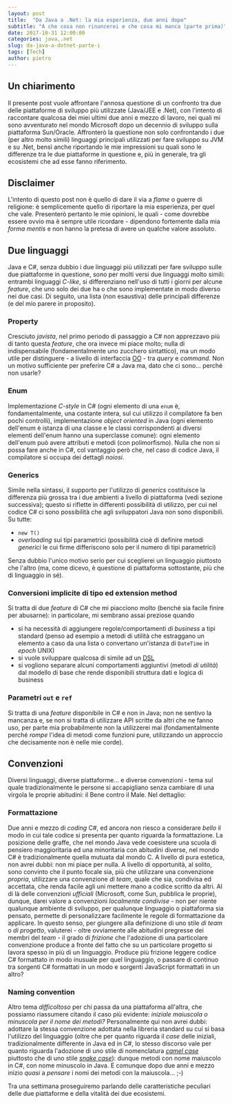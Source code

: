 ```yaml
---
layout: post
title:  "Da Java a .Net: la mia esperienza, due anni dopo"
subtitle: "A che cosa non rinuncerei e che cosa mi manca (parte prima)"
date: 2017-10-31 12:00:00
categories: java,.net
slug: da-java-a-dotnet-parte-i
tags: [Tech]
author: pietro
---
```

## Un chiarimento
Il presente post vuole affrontare l'annosa questione di un confronto tra due delle piattaforme di sviluppo più utilizzate (Java/JEE e .Net), con l'intento di raccontare qualcosa dei miei ultimi due anni e mezzo di lavoro, nei quali mi sono avventurato nel mondo Microsoft dopo un decennio di sviluppo sulla piattaforma Sun/Oracle.
Affronterò la questione non solo confrontando i due (per altro molto simili) linguaggi principali utilizzati per fare sviluppo su JVM e su .Net, bensì anche riportando le mie impressioni su quali sono le differenze tra le due piattaforme in questione e, più in generale, tra gli ecosistemi che ad esse fanno riferimento.

## Disclaimer
L'intento di questo post non è quello di dare il via a _flame_ o guerre di religione: è semplicemente quello di riportare la mia esperienza, per quel che vale. Presenterò pertanto le mie opinioni, le quali - come dovrebbe essere ovvio ma è sempre utile ricordare - dipendono fortemente dalla mia _forma mentis_ e non hanno la pretesa di avere un qualche valore assoluto.

## Due linguaggi
Java e C#, senza dubbio i due linguaggi più utilizzati per fare sviluppo sulle due piattaforme in questione, sono per molti versi due linguaggi molto simili: entrambi linguaggi _C-like_, si differenziano nell'uso di tutti i giorni per alcune _feature_, che uno solo dei due ha o che sono implementate in modo diverso nei due casi. Di seguito, una lista (non esaustiva) delle principali differenze (e del mio parere in proposito).

### Property
Cresciuto _javista_, nel primo periodo di passaggio a C# non apprezzavo più di tanto questa _feature_, che ora invece mi piace molto; nulla di indispensabile (fondamentalmente uno zucchero sintattico), ma un modo utile per distinguere - a livello di interfaccia [OO](https://en.wikipedia.org/wiki/Object-oriented_programming) - tra _query_ e _command_. Non un motivo sufficiente per preferire C# a Java ma, dato che ci sono... perché non usarle?

### Enum
Implementazione _C-style_ in C# (ogni elemento di una `enum` è, fondamentalmente, una costante intera, sul cui utilizzo il compilatore fa ben pochi controlli), implementazione _object oriented_ in Java (ogni elemento dell'enum è istanza di una classe e le classi corrispondenti ai diversi elementi dell'enum hanno una superclasse comune): ogni elemento dell'enum può avere attributi e metodi (con polimorfismo). Nulla che non si possa fare anche in C#, col vantaggio però che, nel caso di codice Java, il compilatore si occupa dei dettagli _noiosi_.

### Generics
Simile nella sintassi, il supporto per l'utilizzo di _generics_ costituisce la differenza più grossa tra i due ambienti a livello di piattaforma (vedi sezione successiva); questo si riflette in differenti possibilità di utilizzo, per cui nel codice C# ci sono possibilità che agli sviluppatori Java non sono disponibili. Su tutte:

* `new T()`
* _overloading_ sui tipi parametrici (possibilità cioè di definire metodi _generici_ le cui firme differiscono solo per il numero di tipi parametrici)

Senza dubbio l'unico motivo serio per cui sceglierei un linguaggio piuttosto che l'altro (ma, come dicevo, è questione di piattaforma sottostante, più che di linguaggio in sé).

### Conversioni implicite di tipo ed extension method
Si tratta di due _feature_ di C# che mi piacciono molto (benché sia facile finire per abusarne): in particolare, mi sembrano assai preziose quando

* si ha necessità di aggiungere regole/comportamenti _di business_ a tipi standard (penso ad esempio a metodi di utilità che estraggano un elemento a caso da una lista o convertano un'istanza di `DateTime` in _epoch_ UNIX)
* si vuole sviluppare qualcosa di simile ad un [DSL](https://en.wikipedia.org/wiki/Domain-specific_language)
* si vogliono separare alcuni comportamenti aggiuntivi (metodi _di utilità_) dal modello di base che rende disponibili struttura dati e logica di business

### Parametri `out` e `ref`
Si tratta di una _feature_ disponibile in C# e non in Java; non ne sentivo la mancanza e, se non si tratta di utilizzare API scritte da altri che ne fanno uso, per parte mia probabilmente non la utilizzerei mai (fondamentalmente perché _rompe_ l'idea di metodi come funzioni pure, utilizzando un approccio che decisamente non è nelle mie corde).

## Convenzioni
Diversi linguaggi, diverse piattaforme... e diverse convenzioni - tema sul quale tradizionalmente le persone si accapigliano senza cambiare di una virgola le proprie abitudini: il Bene contro il Male. Nel dettaglio:
### Formattazione
Due anni e mezzo di _coding_ C#, ed ancora non riesco a considerare _bello_ il modo in cui tale codice si presenta per quanto riguarda la formattazione. La posizione delle graffe, che nel mondo Java vede coesistere una scuola di pensiero maggioritaria ed una minoritaria con abitudini diverse, nel mondo C# è tradizionalmente quella mutuata dal mondo C. A livello di pura estetica, non avrei dubbi: non mi piace per nulla. A livello di opportunità, al solito, sono convinto che il punto focale sia, più che utilizzare una convenzione _propria_, utilizzare una convenzione _di team_, quale che sia, condivisa ed accettata, che renda facile agli uni mettere mano a codice scritto da altri. Al di là delle convenzioni _ufficiali_ (Microsoft, come Sun, pubblica le proprie), dunque, darei valore a convenzioni _localmente condivise_ - non per niente qualunque ambiente di sviluppo, per qualunque linguaggio o piattaforma sia pensato, permette di personalizzare facilmente le regole di formattazione da applicare. In questo senso, per giungere alla definizione di uno stile _di team_ o _di progetto_, valuterei - oltre ovviamente alle abitudini pregresse dei membri del _team_ - il grado di _frizione_ che l'adozione di una particolare convenzione produce a fronte del fatto che su un particolare progetto si lavora spesso in più di un linguaggio. Produce più frizione leggere codice C# formattato in modo inusuale per quel linguaggio, o passare di continuo tra sorgenti C# formattati in un modo e sorgenti JavaScript formattati in un altro?

### Naming convention
Altro tema _difficoltoso_ per chi passa da una piattaforma all'altra, che possiamo riassumere citando il caso più evidente: _iniziale maiuscola o minuscola per il nome dei metodi?_ Personalmente qui non avrei dubbi: adottare la stessa convenzione adottata nella libreria standard su cui si basa l'utilizzo del linguaggio (oltre che per quanto riguarda il _case_ delle iniziali, tradizionalmente differente in Java ed in C#, lo stesso discorso vale per quanto riguarda l'adozione di uno stile di nomenclatura [_camel case_](https://en.wikipedia.org/wiki/Camel_case) piuttosto che di uno stile [_snake case_](https://en.wikipedia.org/wiki/Snake_case)): dunque metodi con nome maiuscolo in C#, con nome minuscolo in Java.
E comunque dopo due anni e mezzo inizio *quasi* a _pensare_ i nomi dei metodi con la maiuscola... ;-)

Tra una settimana proseguiremo parlando delle caratteristiche peculiari delle due piattaforme e della vitalità dei due ecosistemi.
